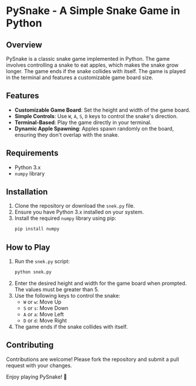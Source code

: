 # PySnake - A Simple Snake Game in Python

## Overview
PySnake is a classic snake game implemented in Python. The game involves controlling a snake to eat apples, which makes the snake grow longer. The game ends if the snake collides with itself. The game is played in the terminal and features a customizable game board size.

## Features
- **Customizable Game Board**: Set the height and width of the game board.
- **Simple Controls**: Use `W`, `A`, `S`, `D` keys to control the snake's direction.
- **Terminal-Based**: Play the game directly in your terminal.
- **Dynamic Apple Spawning**: Apples spawn randomly on the board, ensuring they don't overlap with the snake.

## Requirements
- Python 3.x
- `numpy` library

## Installation
1. Clone the repository or download the `snek.py` file.
2. Ensure you have Python 3.x installed on your system.
3. Install the required `numpy` library using pip:
   ```bash
   pip install numpy
   ```

## How to Play
1. Run the `snek.py` script:
   ```bash
   python snek.py
   ```
2. Enter the desired height and width for the game board when prompted. The values must be greater than 5.
3. Use the following keys to control the snake:
   - `W` or `w`: Move Up
   - `S` or `s`: Move Down
   - `A` or `a`: Move Left
   - `D` or `d`: Move Right
4. The game ends if the snake collides with itself.

## Contributing
Contributions are welcome! Please fork the repository and submit a pull request with your changes.


Enjoy playing PySnake! 🐍